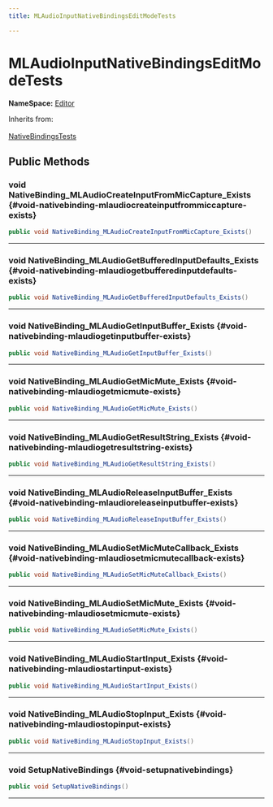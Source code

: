 ```yaml
---
title: MLAudioInputNativeBindingsEditModeTests

---
```


# MLAudioInputNativeBindingsEditModeTests



**NameSpace:** 
[Editor](/versioned_docs/version-22-Mar-2023/unity-api/api/Tests.Editor/Tests.Editor.md) 





Inherits from: <br></br>[NativeBindingsTests](/versioned_docs/version-22-Mar-2023/unity-api/api/Classes/NativeBindingsTests.md)




## Public Methods

### void NativeBinding_MLAudioCreateInputFromMicCapture_Exists {#void-nativebinding-mlaudiocreateinputfrommiccapture-exists}

```csharp
public void NativeBinding_MLAudioCreateInputFromMicCapture_Exists()
```






-----------

### void NativeBinding_MLAudioGetBufferedInputDefaults_Exists {#void-nativebinding-mlaudiogetbufferedinputdefaults-exists}

```csharp
public void NativeBinding_MLAudioGetBufferedInputDefaults_Exists()
```






-----------

### void NativeBinding_MLAudioGetInputBuffer_Exists {#void-nativebinding-mlaudiogetinputbuffer-exists}

```csharp
public void NativeBinding_MLAudioGetInputBuffer_Exists()
```






-----------

### void NativeBinding_MLAudioGetMicMute_Exists {#void-nativebinding-mlaudiogetmicmute-exists}

```csharp
public void NativeBinding_MLAudioGetMicMute_Exists()
```






-----------

### void NativeBinding_MLAudioGetResultString_Exists {#void-nativebinding-mlaudiogetresultstring-exists}

```csharp
public void NativeBinding_MLAudioGetResultString_Exists()
```






-----------

### void NativeBinding_MLAudioReleaseInputBuffer_Exists {#void-nativebinding-mlaudioreleaseinputbuffer-exists}

```csharp
public void NativeBinding_MLAudioReleaseInputBuffer_Exists()
```






-----------

### void NativeBinding_MLAudioSetMicMuteCallback_Exists {#void-nativebinding-mlaudiosetmicmutecallback-exists}

```csharp
public void NativeBinding_MLAudioSetMicMuteCallback_Exists()
```






-----------

### void NativeBinding_MLAudioSetMicMute_Exists {#void-nativebinding-mlaudiosetmicmute-exists}

```csharp
public void NativeBinding_MLAudioSetMicMute_Exists()
```






-----------

### void NativeBinding_MLAudioStartInput_Exists {#void-nativebinding-mlaudiostartinput-exists}

```csharp
public void NativeBinding_MLAudioStartInput_Exists()
```






-----------

### void NativeBinding_MLAudioStopInput_Exists {#void-nativebinding-mlaudiostopinput-exists}

```csharp
public void NativeBinding_MLAudioStopInput_Exists()
```






-----------

### void SetupNativeBindings {#void-setupnativebindings}

```csharp
public void SetupNativeBindings()
```






-----------


